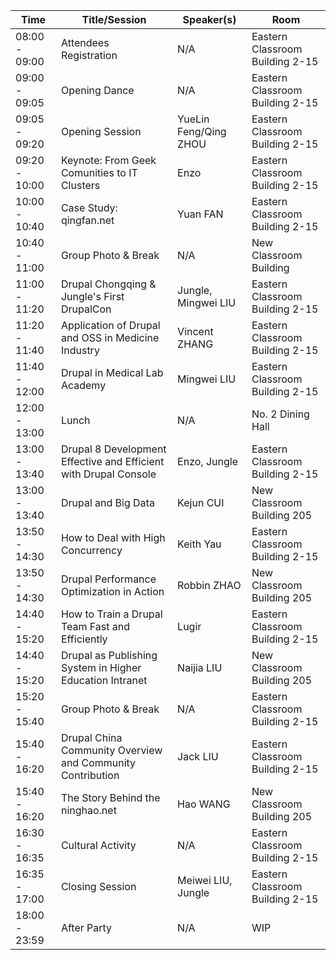 |Time|Title/Session|Speaker(s)|Room|
|---|---|---|---|
|08:00 - 09:00|Attendees Registration|	N/A|Eastern Classroom Building 2-15|
|09:00 - 09:05|Opening Dance|N/A|Eastern Classroom Building 2-15|
|09:05 - 09:20|Opening Session|YueLin Feng/Qing ZHOU|Eastern Classroom Building 2-15|
|09:20 - 10:00|Keynote: From Geek Comunities to IT Clusters|Enzo|Eastern Classroom Building 2-15|
|10:00 - 10:40|Case Study: qingfan.net |Yuan FAN|Eastern Classroom Building 2-15|
|10:40 - 11:00|Group Photo & Break |N/A|New Classroom Building|
|11:00 - 11:20|Drupal Chongqing & Jungle's First DrupalCon |Jungle, Mingwei LIU|Eastern Classroom Building 2-15|
|11:20 - 11:40|Application of Drupal and OSS in Medicine Industry|Vincent ZHANG|Eastern Classroom Building 2-15|
|11:40 - 12:00|Drupal in Medical Lab Academy|Mingwei LIU|Eastern Classroom Building 2-15|
|12:00 - 13:00|Lunch |N/A	|No. 2 Dining Hall|
|13:00 - 13:40|Drupal 8 Development Effective and Efficient with Drupal Console|Enzo, Jungle|Eastern Classroom Building 2-15|
|13:00 - 13:40|Drupal and Big Data|	Kejun CUI|New Classroom Building 205|
|13:50 - 14:30|How to Deal with High Concurrency|Keith Yau|Eastern Classroom Building 2-15|
|13:50 - 14:30|Drupal Performance Optimization in Action|Robbin ZHAO|New Classroom Building 205|
|14:40 - 15:20|How to Train a Drupal Team Fast and Efficiently|Lugir|Eastern Classroom Building 2-15|
|14:40 - 15:20|Drupal as Publishing System in Higher Education Intranet|Naijia LIU|New Classroom Building 205|
|15:20 - 15:40|Group Photo & Break	|N/A|Eastern Classroom Building 2-15|
|15:40 - 16:20|Drupal China Community Overview and Community Contribution|Jack LIU|Eastern Classroom Building 2-15|
|15:40 - 16:20|The Story Behind the ninghao.net|Hao WANG|New Classroom Building 205|
|16:30 - 16:35|Cultural Activity	|N/A|	Eastern Classroom Building 2-15|
|16:35 - 17:00|Closing Session	|Meiwei LIU, Jungle|Eastern Classroom Building 2-15|
|18:00 - 23:59|After Party	|N/A|	WIP|
